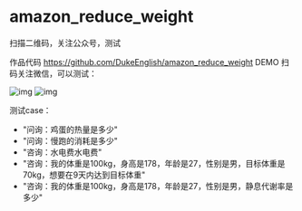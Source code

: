 # amazon_reduce_weight

扫描二维码，关注公众号，测试

作品代码
https://github.com/DukeEnglish/amazon_reduce_weight
DEMO
扫码关注微信，可以测试：

![img](https://https://github.com/DukeEnglish/amazon_reduce_weight/blob/main/img/一心走天下.png)
![img](https://https://github.com/DukeEnglish/amazon_reduce_weight/blob/main/img小李杜.png)

测试case：
- "问询：鸡蛋的热量是多少"
- "问询：慢跑的消耗是多少"
- "咨询：水电费水电费"
- "咨询：我的体重是100kg，身高是178，年龄是27，性别是男，目标体重是70kg，想要在9天内达到目标体重"
- "咨询：我的体重是100kg，身高是178，年龄是27，性别是男，静息代谢率是多少"
